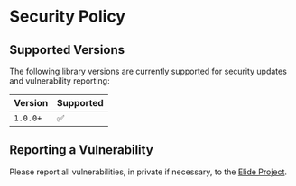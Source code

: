 # Security Policy

## Supported Versions

The following library versions are currently supported for security updates and
vulnerability reporting:

| Version  | Supported          |
| -------- | ------------------ |
| `1.0.0+` | :white_check_mark: |

## Reporting a Vulnerability

Please report all vulnerabilities, in private if necessary, to the
[Elide Project](https://elide.dev).
